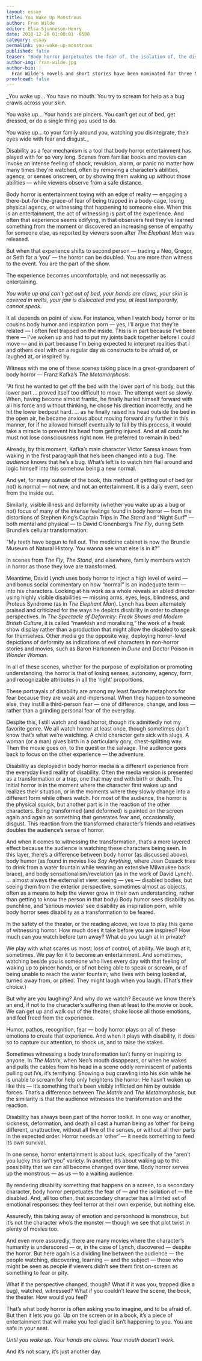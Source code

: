 ```yaml
---
layout: essay
title: You Wake Up Monstrous
author: Fran Wilde
editor: Elsa Sjunneson-Henry
date: 2018-12-20 01:00:01 -0500
category: essay
permalink: you-wake-up-monstrous
published: false
teaser: "Body horror perpetuates the fear of, the isolation of, the disabled -- by rendering disability something that happens on a screen, to a secondary character."
author-img: fran-wilde.jpg
author-bio: |
  Fran Wilde’s novels and short stories have been nominated for three Nebula Awards and two Hugos, and include her Andre Norton- and Compton-Crook-winning debut novel, _Updraft_ (Tor, 2015), its sequels, _Cloudbound_ (2016) and _Horizon_ (2017), and the novelette “The Jewel and Her Lapidary” (Tor.com Publishing, 2016). Her short stories appear in _Asimov's Science Fiction_, _Tor.com_, _Beneath Ceaseless Skies_, _Shimmer Magazine_, _Nature Futures_, and the 2017 _Year’s Best Dark Fantasy and Horror_. She writes for publications including _The Washington Post_, _Tor.com_, _Clarkesworld Magazine_, _iO9.com_, and _GeekMom.com_. You can find her on Twitter, Facebook, and at [franwilde.net](http://www.franwilde.net).
proofread: false
---
```


_You wake up...
 You have no mouth. You try to scream for help as a bug crawls across your skin.

You wake up...
Your hands are pincers. You can’t get out of bed, get dressed, or do a single thing you used to do.

You wake up...
to your family around you, watching you disintegrate,	their eyes wide with fear and disgust._

Disability as a fear mechanism is a tool that body horror entertainment has played with for so very long. Scenes from familiar books and movies can invoke an intense feeling of shock, revulsion, alarm, or panic no matter how many times they’re watched, often by removing a character’s abilities, agency, or senses onscreen, or by showing them waking up without those abilities — while viewers observe from a safe distance.

Body horror is entertainment toying with an edge of reality — engaging a there-but-for-the-grace-of fear of being trapped in a body-cage, losing physical agency, or witnessing that happening to someone else. When this is an entertainment, the act of witnessing is part of the experience. And often that experience seems edifying, in that observers feel they’ve learned something from the moment or discovered an increasing sense of empathy for someone else, as reported by viewers soon after _The Elephant Man_ was released.

But when that experience shifts to second person — trading a Neo, Gregor, or Seth for a ‘you’ — the horror can be doubled. You are more than witness to the event. You are the part of the show.

The experience becomes uncomfortable, and not necessarily as entertaining.

*You wake up and can’t get out of bed, your hands are claws, your skin is covered in welts, your jaw is                      	dislocated
            	and you, at least temporarily, cannot speak.*

It all depends on point of view. For instance, when I watch body horror or its cousins body humor and inspiration porn — yes, I’ll argue that they’re related — I often feel trapped on the inside. This is in part because I’ve been there — I’ve woken up and had to put my joints back together before I could move — and in part because I’m being expected to interpret realities that I and others deal with on a regular day as constructs to be afraid of, or laughed at, or inspired by.

Witness with me one of these scenes taking place in a great-grandparent of body horror — Franz Kafka’s _The Metamorphosis_.

“At first he wanted to get off the bed with the lower part of his body, but this lower part … proved itself too difficult to move. The attempt went so slowly. When, having become almost frantic, he finally hurled himself forward with all his force and without thinking, he chose his direction incorrectly, and he hit the lower bedpost hard. ... as he finally raised his head outside the bed in the open air, he became anxious about moving forward any further in this manner, for if he allowed himself eventually to fall by this process, it would take a miracle to prevent his head from getting injured. And at all costs he must not lose consciousness right now. He preferred to remain in bed.”

Already, by this moment, Kafka’s main character Victor Samsa knows from waking in the first paragraph that he’s been changed into a bug. The _audience_ knows that he’s a bug. What’s left is to watch him flail around and logic himself into this somehow being a new normal.

And yet, for many outside of the book, this method of getting out of bed (or not) is normal — not new, and not an entertainment. It is a daily event, seen from the inside out.

Similarly, visible illness and deformity (whether you wake up as a bug or not) focus of many of the intense feelings found in body horror — from the distortions of Stephen King’s Captain Trips in _The Stand_ and “Night Surf” — both mental and physical — to David Cronenberg’s _The Fly_, during Seth Brundle’s cellular transformation:

“My teeth have begun to fall out. The medicine cabinet is now the Brundle Museum of Natural History. You wanna see what else is in it?”

In scenes from _The Fly_, _The Stand_, and elsewhere, family members watch in horror as those they love are transformed.

Meantime, David Lynch uses body horror to inject a high level of weird — and bonus social commentary on how “normal” is an inadequate term — into his characters. Looking at his work as a whole reveals an abled director using highly visible disabilities — missing arms, eyes, legs, blindness, and Proteus Syndrome (as in _The Elephant Man_). Lynch has been alternately praised and criticized for the ways he depicts disability in order to change perspectives. In _The Spectacle of Deformity: Freak Shows and Modern British Culture_, it is called “mawkish and moralising,” the work of a freak show display rather than a production that might allow the disabled to speak for themselves. Other media go the opposite way, deploying horror-level depictions of deformity as indications of evil characters in non-horror stories and movies, such as Baron Harkonnen in _Dune_ and Doctor Poison in _Wonder Woman_.

In all of these scenes, whether for the purpose of exploitation or promoting understanding, the horror is that of losing senses, autonomy, agency, form, and recognizable attributes in all the ‘right’ proportions.

These portrayals of disability are among my least favorite metaphors for fear because they are weak and impersonal. When they happen to someone else, they instill a third-person fear — one of difference, change, and loss — rather than a grinding personal fear of the everyday.

Despite this, I still watch and read horror, though it’s admittedly not my favorite genre. We all watch horror at least once, though sometimes don’t know that’s what we’re watching. A child character gets sick with slugs. A woman (or a man) gives birth in a particularly gory, chest-splitting way. Then the movie goes on, to the quest or the salvage. The audience goes back to focus on the other experience — the adventure.

Disability as deployed in body horror media is a different experience from the everyday lived reality of disability. Often the media version is presented as a transformation or a trap, one that may end with birth or death. The initial horror is in the moment where the character first wakes up and realizes their situation, or in the moments where they slowly change into a different form while others watch. For most of the audience, the horror is the physical squick, but another part is in the reaction of the other characters. Being transformed (and deformed) is painted on the screen again and again as something that generates fear and, occasionally, disgust. This reaction from the transformed character’s friends and relatives doubles the audience’s sense of horror.

And when it comes to witnessing the transformation, that’s a more layered effect because the audience is watching these characters being seen. In this layer, there’s a difference between body horror (as discussed above), body humor (as found in movies like _Say Anything_, where Joan Cusack  tries to drink from a water fountain while wearing an extensive Milwaukee back brace), and body sensationalism/revelation (as in the work of David Lynch). … almost always the externalist view: seeing — yes — disabled bodies, but seeing them from the exterior perspective, sometimes almost as objects, often as a means to help the viewer grow in their own understanding, rather than getting to know the person in that body) Body humor sees disability as punchline, and ‘serious movies’ see disability as inspiration porn, while body horror sees disability as a transformation to be feared.

In the safety of the theater, or the reading alcove, we love to play this game of witnessing horror. How much does it take before you are inspired? How much can you watch before turn away? What do you laugh at in private?

We play with what scares us most: loss of control, of ability. We laugh at it, sometimes. We pay for it to become an entertainment. And sometimes, watching beside you is someone who lives every day with that feeling of waking up to pincer hands, or of not being able to speak or scream, or of being unable to reach the water fountain; who lives with being looked at, turned away from, or pitied. They might laugh when you laugh. (That’s their choice.)

But why are you laughing? And why do we watch? Because we know there’s an end, if not to the character’s suffering then at least to the movie or book. We can get up and walk out of the theater, shake loose all those emotions, and feel freed from the experience.

Humor, pathos, recognition, fear — body horror plays on all of these emotions to create that experience. And when it plays with disability, it does so to capture our attention, to shock us, and to raise the stakes.

Sometimes witnessing a body transformation isn’t funny or inspiring to anyone. In _The Matrix_, when Neo’s mouth disappears, or when he wakes and pulls the cables from his head in a scene oddly reminiscent of patients pulling out IVs, it’s terrifying. Showing a bug crawling into his skin while he is unable to scream for help only heightens the horror. He hasn’t woken up like this — it’s something that’s been visibly inflicted on him by outside forces. That’s a difference between _The Matrix_ and _The Metamorphosis_, but the similarity is that the audience witnesses the transformation and the reaction.

Disability has always been part of the horror toolkit. In one way or another, sickness, deformation, and death all cast a human being as ‘other’ for being different, unattractive, without all five of the senses, or without all their parts in the expected order. Horror needs an ‘other’ — it needs something to feed its own survival.

In one sense, horror entertainment is about luck, specifically of the “aren’t you lucky this isn’t you” variety. In another, it’s about waking up to the possibility that we can all become changed over time. Body horror serves up the monstrous — as us — to a waiting audience.

By rendering disability something that happens on a screen, to a secondary character, body horror perpetuates the fear of — and the isolation of — the disabled. And, all too often, that secondary character has a limited set of emotional responses: they feel terror at their own expense, but nothing else.

Assuredly, this taking away of emotion and personhood is monstrous, but it’s not the character who’s the monster — though we see that plot twist in plenty of movies too.

And even more assuredly, there are many movies where the character’s humanity is underscored — or, in the case of Lynch, discovered — despite the horror. But here again is a dividing line between the audience — the people watching, discovering, learning — and the subject — those who might be seen as people if viewers didn’t see them first on-screen as something to fear or pity.

What if the perspective changed, though? What if it was you, trapped (like a bug), watched, witnessed? What if you couldn’t leave the scene, the book, the theater. How would you feel?

That’s what body horror is often asking you to imagine, and to be afraid of. But then it lets you go. Up on the screen or in a book, it’s a piece of entertainment that will make you feel glad it isn’t happening to you. You are safe in your seat.

_Until you wake up.
Your hands are claws. Your mouth doesn’t work._

And it’s not scary, it’s just another day.
